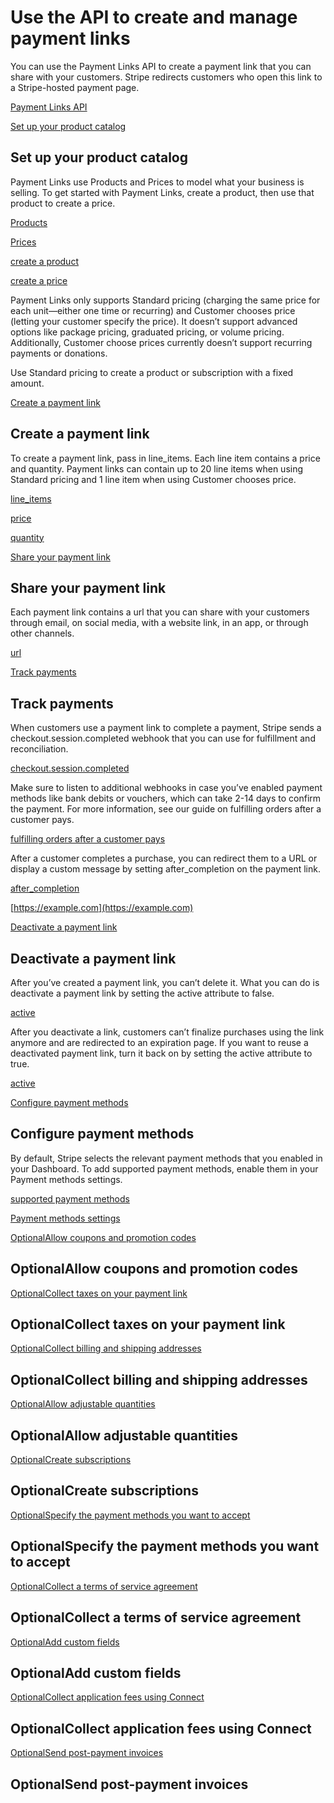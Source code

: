 # Use the API to create and manage payment links

You can use the Payment Links API to create a payment link that you can share with your customers. Stripe redirects customers who open this link to a Stripe-hosted payment page.

[Payment Links API](/api/payment_links/payment_links)

[Set up your product catalog](#product-catalog)

## Set up your product catalog

Payment Links use Products and Prices to model what your business is selling. To get started with Payment Links, create a product, then use that product to create a price.

[Products](/api/products)

[Prices](/api/prices)

[create a product](/api/products/create)

[create a price](/api/prices/create)

Payment Links only supports Standard pricing (charging the same price for each unit—either one time or recurring) and Customer chooses price (letting your customer specify the price). It doesn’t support advanced options like package pricing, graduated pricing, or volume pricing. Additionally, Customer choose prices currently doesn’t support recurring payments or donations.

Use Standard pricing to create a product or subscription with a fixed amount.

[Create a payment link](#create-link)

## Create a payment link

To create a payment link, pass in line_items. Each line item contains a price and quantity. Payment links can contain up to 20 line items when using Standard pricing and 1 line item when using Customer chooses price.

[line_items](/api/payment_links/payment_links/create#create_payment_link-line_items)

[price](/api/payment_links/payment_links/create#create_payment_link-line_items-price)

[quantity](/api/payment_links/payment_links/create#create_payment_link-line_items-quantity)

[Share your payment link](#share-link)

## Share your payment link

Each payment link contains a url that you can share with your customers through email, on social media, with a website link, in an app, or through other channels.

[url](/api/payment_links/payment_links/object#payment_link_object-url)

[Track payments](#tracking-payments)

## Track payments

When customers use a payment link to complete a payment, Stripe sends a checkout.session.completed webhook that you can use for fulfillment and reconciliation.

[checkout.session.completed](/api/events/types#event_types-checkout.session.completed)

Make sure to listen to additional webhooks in case you’ve enabled payment methods like bank debits or vouchers, which can take 2-14 days to confirm the payment. For more information, see our guide on fulfilling orders after a customer pays.

[fulfilling orders after a customer pays](/payments/checkout/fulfill-orders)

After a customer completes a purchase, you can redirect them to a URL or display a custom message by setting after_completion on the payment link.

[after_completion](/api/payment_links/payment_links/create#create_payment_link-after_completion)

[https://example.com](https://example.com)

[Deactivate a payment link](#deactivate-link)

## Deactivate a payment link

After you’ve created a payment link, you can’t delete it. What you can do is deactivate a payment link by setting the active attribute to false.

[active](/api/payment_links/payment_links/update#update_payment_link-active)

After you deactivate a link, customers can’t finalize purchases using the link anymore and are redirected to an expiration page. If you want to reuse a deactivated payment link, turn it back on by setting the active attribute to true.

[active](/api/payment_links/payment_links/update#update_payment_link-active)

[Configure payment methods](#configure-payment-method)

## Configure payment methods

By default, Stripe selects the relevant payment methods that you enabled in your Dashboard. To add supported payment methods, enable them in your Payment methods settings.

[supported payment methods](/payments/payment-methods/integration-options#payment-method-product-support)

[Payment methods settings](https://dashboard.stripe.com/settings/payment_methods)

[OptionalAllow coupons and promotion codes](#promotion-codes)

## OptionalAllow coupons and promotion codes

[OptionalCollect taxes on your payment link](#stripe-tax)

## OptionalCollect taxes on your payment link

[OptionalCollect billing and shipping addresses](#address-collection)

## OptionalCollect billing and shipping addresses

[OptionalAllow adjustable quantities](#allow-adjustable-quantities)

## OptionalAllow adjustable quantities

[OptionalCreate subscriptions](#creating-subscriptions)

## OptionalCreate subscriptions

[OptionalSpecify the payment methods you want to accept](#payment-methods)

## OptionalSpecify the payment methods you want to accept

[OptionalCollect a terms of service agreement](#terms-of-service)

## OptionalCollect a terms of service agreement

[OptionalAdd custom fields](#custom-fields)

## OptionalAdd custom fields

[OptionalCollect application fees using Connect](#application-fees)

## OptionalCollect application fees using Connect

[OptionalSend post-payment invoices](#post-payment-invoices)

## OptionalSend post-payment invoices
